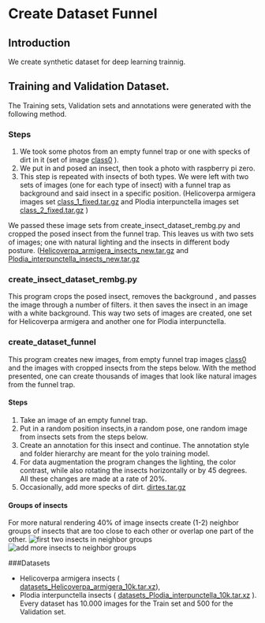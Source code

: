 # Create Dataset Funnel
## Introduction
We create synthetic dataset for deep learning trainnig.


## Training and Validation Dataset.
The Training sets, Validation sets and annotations were generated with the following method.

### Steps
1. We took some photos from an empty funnel trap or one with specks of dirt in it (set of image [class0](https://drive.google.com/file/d/1-47kKdPrK8Yyw5ZPl7l4keTz6_KuHFL2/view?usp=share_link) ).
2. We put in and posed an insect, then took a photo with raspberry pi zero. 
3. This step is repeated with insects of both types.
We were left with two sets of images (one for each type of insect)  with a funnel trap as background and said insect in a specific position. (Helicoverpa armigera images set [class_1_fixed.tar.gz](https://drive.google.com/file/d/1-KV_UFt07zjjtZxBmG_vO4QTxoaULq-6/view?usp=share_link) and Plodia interpunctella images set [class_2_fixed.tar.gz](https://drive.google.com/file/d/1-KXeEdTuEOycDd9MRC8r4csz-Ox9RmEU/view?usp=share_link) )

We passed  these image sets  from create_insect_dataset_rembg.py and cropped the posed insect from the funnel trap. This leaves us with two sets of images; one with natural lighting and the insects in different body posture. ([Helicoverpa_armigera_insects_new.tar.gz](https://drive.google.com/file/d/1-N29XwUH_AyjFeHnz69N9klgvkQYZpk-/view?usp=share_link) and [Plodia_interpunctella_insects_new.tar.gz](https://drive.google.com/file/d/1-RmWV4w4dd30gTQnCOyi0O98fiqt0Fys/view?usp=share_link)

### create_insect_dataset_rembg.py
This program crops the posed insect, removes the background , and passes the image through a number of filters. it then saves the insect in an image with a white background. This way two sets of images are created, one set for Helicoverpa armigera and another one for Plodia interpunctella.

### create_dataset_funnel
This program creates new images, from empty funnel trap images [class0](https://drive.google.com/file/d/1-47kKdPrK8Yyw5ZPl7l4keTz6_KuHFL2/view?usp=share_link) and the images with cropped insects from the steps below. With the method presented, one can create thousands of images that look like natural images from the funnel trap.

#### Steps
1. Take an image of an empty funnel trap.
2. Put in a random position insects,in a random pose, one random image from insects sets from the steps below.
3. Create an annotation for this insect and continue. The annotation style and folder hierarchy are meant for the yolo training model.
4. For data augmentation the program changes the lighting, the color contrast, while also rotating the insects horizontally or by 45 degrees. All these changes are made at a rate of 20%.
5. Occasionally, add more specks of dirt. [dirtes.tar.gz](https://drive.google.com/file/d/1-WiVJMtZjTjux1d7ssDGvB8cqx5QFAfW/view?usp=share_link)
#### Groups of insects
For more natural rendering 40% of image insects create (1-2) neighbor groups of insects that are too close to each other or overlap one part of the other.
![first two insects in neighbor groups](images/2insect.jpg)
![add more insects to neighbor groups](images/3d4dinsect.jpg)


###Datasets 
 * Helicoverpa armigera insects ( [datasets_Helicoverpa_armigera_10k.tar.xz](https://drive.google.com/file/d/1aWR88TkmgFx1P3M4xPtRFR5hBrM0jBR8/view?usp=share_link)), 
* Plodia interpunctella insects ( [datasets_Plodia_interpunctella_10k.tar.xz](https://drive.google.com/file/d/1vK1oZkMkCG_Q0vFTzUhovSYLUn5AfiWB/view?usp=share_link) ). Every dataset has 10.000  images for the Train set and 500 for the Validation set.













